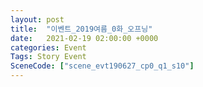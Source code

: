 ```yaml
---
layout: post
title:  "이벤트_2019여름_0화_오프닝"
date:   2021-02-19 02:00:00 +0000
categories: Event
Tags: Story Event
SceneCode: ["scene_evt190627_cp0_q1_s10"]
---
```


